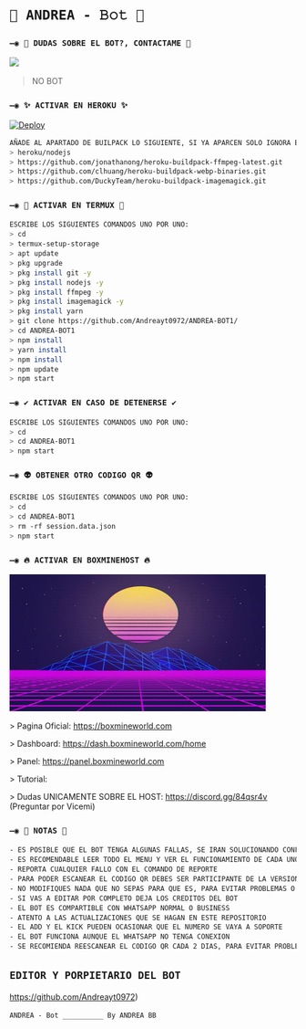 # `🧿 ANDREA - 𝙱𝚘𝚝 🔮`

### `—◉ 👑 DUDAS SOBRE EL BOT?, CONTACTAME 👑`
<a href="http://wa.me/573125484662" target="blank"><img src="https://img.shields.io/badge/ANDREA-BOT-25D366?style=for-the-badge&logo=whatsapp&logoColor=white" /></a>
> NO BOT

### `—◉ ✨ ACTIVAR EN HEROKU ✨`
[![Deploy](https://www.herokucdn.com/deploy/button.svg)](https://heroku.com/deploy?template=https://github.com/ANDREA/TheMystic-Bot-MD)
```bash
AÑADE AL APARTADO DE BUILPACK LO SIGUIENTE, SI YA APARCEN SOLO IGNORA ESTA PARTE:
> heroku/nodejs
> https://github.com/jonathanong/heroku-buildpack-ffmpeg-latest.git
> https://github.com/clhuang/heroku-buildpack-webp-binaries.git
> https://github.com/DuckyTeam/heroku-buildpack-imagemagick.git
```

### `—◉ 👾 ACTIVAR EN TERMUX 👾`
```bash
ESCRIBE LOS SIGUIENTES COMANDOS UNO POR UNO:
> cd
> termux-setup-storage
> apt update 
> pkg upgrade 
> pkg install git -y
> pkg install nodejs -y
> pkg install ffmpeg -y
> pkg install imagemagick -y
> pkg install yarn
> git clone https://github.com/Andreayt0972/ANDREA-BOT1/
> cd ANDREA-BOT1
> npm install
> yarn install 
> npm install
> npm update
> npm start
```

### `—◉ ✔️ ACTIVAR EN CASO DE DETENERSE ✔️`
```bash
ESCRIBE LOS SIGUIENTES COMANDOS UNO POR UNO:
> cd 
> cd ANDREA-BOT1
> npm start
```

### `—◉ 👽 OBTENER OTRO CODIGO QR 👽`
```bash
ESCRIBE LOS SIGUIENTES COMANDOS UNO POR UNO:
> cd 
> cd ANDREA-BOT1
> rm -rf session.data.json
> npm start
```

### `—◉ 🔥 ACTIVAR EN BOXMINEHOST 🔥`
<img src="https://raw.githubusercontent.com/BrunoSobrino/TheMystic-Bot-MD/master/src/Pre%20Bot%20Publi.png" alt="GIF" width="450" height="240"/>
<p>> Pagina Oficial:
<a href="https://boxmineworld.com">https://boxmineworld.com</a>
<p>> Dashboard:
<a href="https://dash.boxmineworld.com/home">https://dash.boxmineworld.com/home</a>
<p>> Panel:
<a href="https://panel.boxmineworld.com">https://panel.boxmineworld.com</a>
<p>> Tutorial:
<a </a>
<p>> Dudas UNICAMENTE SOBRE EL HOST:
<a href="https://discord.gg/84qsr4v">https://discord.gg/84qsr4v</a> (Preguntar por Vicemi)
</p>

### `—◉ 📝 NOTAS 📝`
```bash
- ES POSIBLE QUE EL BOT TENGA ALGUNAS FALLAS, SE IRAN SOLUCIONANDO CONFORME SE VAYAN DETECTANDO
- ES RECOMENDABLE LEER TODO EL MENU Y VER EL FUNCIONAMIENTO DE CADA UNO DE LOS COMANDOS
- REPORTA CUALQUIER FALLO CON EL COMANDO DE REPORTE 
- PARA PODER ESCANEAR EL CODIGO QR DEBES SER PARTICIPANTE DE LA VERSION MULTI-DEVICE (BETA) DE WHATSAPP
- NO MODIFIQUES NADA QUE NO SEPAS PARA QUE ES, PARA EVITAR PROBLEMAS O ERRORES
- SI VAS A EDITAR POR COMPLETO DEJA LOS CREDITOS DEL BOT 
- EL BOT ES COMPARTIBLE CON WHATSAPP NORMAL O BUSINESS
- ATENTO A LAS ACTUALIZACIONES QUE SE HAGAN EN ESTE REPOSITORIO
- EL ADD Y EL KICK PUEDEN OCASIONAR QUE EL NUMERO SE VAYA A SOPORTE 
- EL BOT FUNCIONA AUNQUE EL WHATSAPP NO TENGA CONEXION 
- SE RECOMIENDA REESCANEAR EL CODIGO QR CADA 2 DIAS, PARA EVITAR PROBLEMAS O ERRORES
```

## `EDITOR Y PORPIETARIO DEL BOT` 
https://github.com/Andreayt0972) 

`ANDREA - Bot __________ By ANDREA BB`

